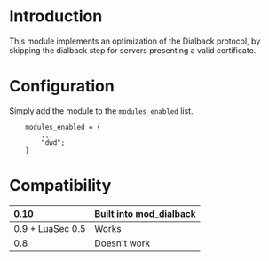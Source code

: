 # Introduction #

This module implements an optimization of the Dialback protocol, by
skipping the dialback step for servers presenting a valid certificate.

# Configuration #

Simply add the module to the `modules_enabled` list.

```
	modules_enabled = {
		...
		"dwd";
	}
```

# Compatibility #
|0.10|Built into mod\_dialback|
|:---|:-----------------------|
|0.9 + LuaSec 0.5|Works                   |
|0.8 |Doesn't work            |